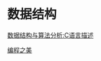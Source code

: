 # 数据结构

[数据结构与算法分析:C语言描述](https://book.douban.com/subject/1139426/)

[编程之美](https://book.douban.com/subject/3004255/)